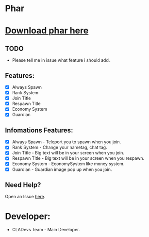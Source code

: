 # Phar

# [Download phar here](https://poggit.pmmp.io/ci/CLADevs/CLACore/~)

## TODO

* Please tell me in issue what feature i should add.

## Features:

- [x] Always Spawn
- [x] Rank System
- [x] Join Title
- [x] Respawn Title
- [x] Economy System
- [x] Guardian
 
 ## Infomations Features:
 
 - [x] Always Spawn - Teleport you to spawn when you join.
 - [x] Rank System - Change your nametag, chat tag.
 - [x] Join Title - Big text will be in your screen when you join.
 - [x] Respawn Title - Big text will be in your screen when you respawn.
 - [x] Economy System - EconomySystem like money system.
 - [x] Guardian - Guardian image pop up when you join.

 ## Need Help?
 
  Open an Issue [here](https://github.com/CLADevs/CLACore/issues/new).
  
 # Developer:
 
 * CLADevs Team - Main Developer.
